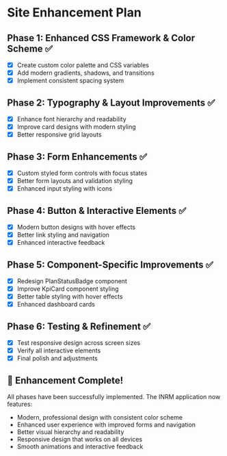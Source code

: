 # Site Enhancement Plan

## Phase 1: Enhanced CSS Framework & Color Scheme ✅
- [x] Create custom color palette and CSS variables
- [x] Add modern gradients, shadows, and transitions
- [x] Implement consistent spacing system

## Phase 2: Typography & Layout Improvements ✅
- [x] Enhance font hierarchy and readability
- [x] Improve card designs with modern styling
- [x] Better responsive grid layouts

## Phase 3: Form Enhancements ✅
- [x] Custom styled form controls with focus states
- [x] Better form layouts and validation styling
- [x] Enhanced input styling with icons

## Phase 4: Button & Interactive Elements ✅
- [x] Modern button designs with hover effects
- [x] Better link styling and navigation
- [x] Enhanced interactive feedback

## Phase 5: Component-Specific Improvements ✅
- [x] Redesign PlanStatusBadge component
- [x] Improve KpiCard component styling
- [x] Better table styling with hover effects
- [x] Enhanced dashboard cards

## Phase 6: Testing & Refinement ✅
- [x] Test responsive design across screen sizes
- [x] Verify all interactive elements
- [x] Final polish and adjustments

## 🎉 Enhancement Complete!
All phases have been successfully implemented. The INRM application now features:
- Modern, professional design with consistent color scheme
- Enhanced user experience with improved forms and navigation
- Better visual hierarchy and readability
- Responsive design that works on all devices
- Smooth animations and interactive feedback
